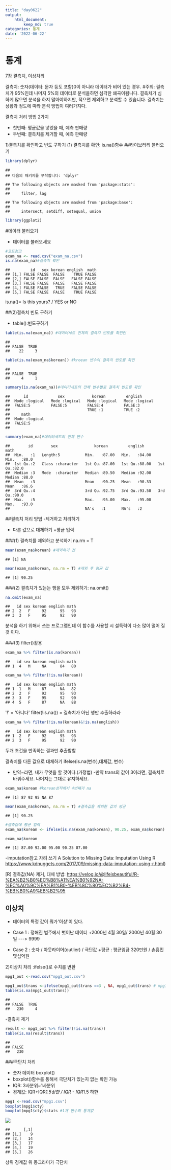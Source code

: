 ```yaml
---
title: "day0622"
output:  
    html_document:    
        keep_md: true
categories: 통계
date: '2022-06-22'
---
```

# 통계
<!-- more -->



7장 결측치, 이상처리

결측치: 숫자(데이터: 문자 등도 포함)0이 아니라 데이터가 비어 있는 경우.
#주의: 결측치가 95%인데 나머지 5%의 데이터로 분석을하면 심각한 왜곡이됨니다.
결측치가 심하게 많으면 분석을 하지 말아야하지만, 적으면 제외하고 분석할 수 있습니다. 
결측치는 상황과 정도에 따라 분석 방법이 여러가지다. 


결측치 처리 방법 2가지
- 첫번째: 평균값을 넣었을 때, 예측 판매량
- 두번째: 결측치를 제거할 때, 예측 판매량


1)결측치를 확인하고 빈도 구하기
(1) 결측치를 확인: is.na()함수
##라이브러리 블러오기 

```r
library(dplyr)
```

```
## 
## 다음의 패키지를 부착합니다: 'dplyr'
```

```
## The following objects are masked from 'package:stats':
## 
##     filter, lag
```

```
## The following objects are masked from 'package:base':
## 
##     intersect, setdiff, setequal, union
```

```r
library(ggplot2)
```

#데이터 불러오기
- 데이터를 불러오세요

```r
#코드청크
exam_na <- read.csv("exam_na.csv")
is.na(exam_na)#결측치 확인
```

```
##         id   sex korean english  math
## [1,] FALSE FALSE  FALSE    TRUE FALSE
## [2,] FALSE FALSE  FALSE   FALSE FALSE
## [3,] FALSE FALSE  FALSE   FALSE FALSE
## [4,] FALSE FALSE   TRUE   FALSE FALSE
## [5,] FALSE FALSE  FALSE    TRUE FALSE
```

is.na()= Is this yours? / YES or NO


##(2)결측치 빈도 구하기
- table():빈도구하기

```r
table(is.na(exam_na)) #데이터세트 전체의 결측치 빈도를 확인인
```

```
## 
## FALSE  TRUE 
##    22     3
```

```r
table(is.na(exam_na$korean)) #kroean 변수의 결측치 빈도를 확인
```

```
## 
## FALSE  TRUE 
##     4     1
```

```r
summary(is.na(exam_na))#데이터세트의 전체 변수별로 결측치 빈도를 확인
```

```
##      id             sex            korean         english       
##  Mode :logical   Mode :logical   Mode :logical   Mode :logical  
##  FALSE:5         FALSE:5         FALSE:4         FALSE:3        
##                                  TRUE :1         TRUE :2        
##     math        
##  Mode :logical  
##  FALSE:5        
## 
```

```r
summary(exam_na)#데이터세트의 전체 변수
```

```
##        id        sex                korean         english           math     
##  Min.   :1   Length:5           Min.   :87.00   Min.   :84.00   Min.   :80.0  
##  1st Qu.:2   Class :character   1st Qu.:87.00   1st Qu.:88.00   1st Qu.:82.0  
##  Median :3   Mode  :character   Median :89.50   Median :92.00   Median :88.0  
##  Mean   :3                      Mean   :90.25   Mean   :90.33   Mean   :86.6  
##  3rd Qu.:4                      3rd Qu.:92.75   3rd Qu.:93.50   3rd Qu.:90.0  
##  Max.   :5                      Max.   :95.00   Max.   :95.00   Max.   :93.0  
##                                 NA's   :1       NA's   :2
```

##결측치 처리 방법
-제거하고 처리하기
- 다른 값으로 대체하기
  +평균 입력

###(1) 결측치를 제외하고 분석하기
na.rm = T

```r
mean(exam_na$korean) #제외하기 전 
```

```
## [1] NA
```

```r
mean(exam_na$korean, na.rm = T) #제외 후 평균 값
```

```
## [1] 90.25
```
###(2) 결측치가 있는는 행을 모두 제외하기: na.omit()

```r
na.omit(exam_na)
```

```
##   id sex korean english math
## 2  2   F     92      95   93
## 3  3   F     95      92   90
```
분석을 하기 위해서 쓰는 프로그램인데 이 함수를 사용할 시 설득력이 다소 많이 떨어 질 것 이다.

###(3) filter()활용

```r
exam_na %>% filter(is.na(korean))
```

```
##   id sex korean english math
## 1  4   M     NA      84   80
```


```r
exam_na %>% filter(!is.na(korean))
```

```
##   id sex korean english math
## 1  1   M     87      NA   82
## 2  2   F     92      95   93
## 3  3   F     95      92   90
## 4  5   F     87      NA   88
```
'!' = '아니다'
filter(!is.na()) = 결측치가 아닌 행만 추출하라라

```r
exam_na %>% filter(!is.na(korean)&!is.na(english))
```

```
##   id sex korean english math
## 1  2   F     92      95   93
## 2  3   F     95      92   90
```
두개 조건을 만족하는 결과만 추출함함


결측치를 다른 값으로 대체하기
ifelse(is.na(변수),대체값, 변수)
- 만약~라면, 내가 무엇을 할 것이다.(가정법)
-만약 trans의 값이 3이라면, 결측치로 바꿔주세요. 나머지는 그대로 유지하세요.


```r
exam_na$korean #korean성적에서 4번째가 na
```

```
## [1] 87 92 95 NA 87
```

```r
mean(exam_na$korean, na.rm = T) #결측값을 제외한 값의 평균
```

```
## [1] 90.25
```

```r
#결측값에 평균 입력
exam_na$korean <- ifelse(is.na(exam_na$korean), 90.25, exam_na$korean)

exam_na$korean
```

```
## [1] 87.00 92.00 95.00 90.25 87.00
```

-imputation참고 자려 쓰기
  A Solution to Missing Data: Imputation Using R 
  https://www.kdnuggets.com/2017/09/missing-data-imputation-using-r.html)

[R] 결측값(NA) 제거, 대체 방법:
  https://velog.io/@lifeisbeautiful/R-%EA%B2%B0%EC%B8%A1%EA%B0%92NA-%EC%A0%9C%EA%B1%B0-%EB%8C%80%EC%B2%B4-%EB%B0%A9%EB%B2%95

## 이상치
- 데이터의 특정 값이 뭐가'이상'이 있다.
- Case 1 : 정해진 범주에서 벗어난 데이터
    +2000년 4월 30일/ 2000년 40월 30일 ---> 9999
    
- Case 2 : 숫자 / 아웃라이어(outlier) / 극단값
 +평균 : 평균임금 320만원 / 손흥민 몇십억원
 
 
 2)이상치 처리 :ifelse()로 수치를 변환

```r
mpg1_out <-read.csv("mpg1_out.csv")

mpg1_out$trans <-ifelse(mpg1_out$trans ==3 , NA, mpg1_out$trans) # mpg1_out %>% filter(trans != 3)
table(is.na(mpg1_out$trans))
```

```
## 
## FALSE  TRUE 
##   230     4
```
 -결측치 제거

```r
result <- mpg1_out %>% filter(!is.na(trans))
table(is.na(result$trans))
```

```
## 
## FALSE 
##   230
```
 
 ###극단치 처리
 - 숫자 데이터 boxplot()
 - boxplot()함수를 통해서 극단치가 있는지 없는 확인 가능
 - IQR: 3사분위~1사분위
 - 경계값: IQR+IQR*1.5상한 / IQR - IQR*1.5 하한

```r
mpg1 <-read.csv("mpg1.csv")
boxplot(mpg1$cty)
boxplot(mpg1$cty)$stats #1개 변수의 통계값
```

![](day220622_files/figure-html/unnamed-chunk-12-1.png)<!-- -->

```
##      [,1]
## [1,]    9
## [2,]   14
## [3,]   17
## [4,]   19
## [5,]   26
```
 상위 경계값 위 동그라미가 극단치
 
